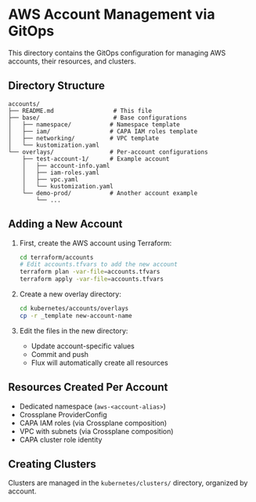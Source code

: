 # AWS Account Management via GitOps

This directory contains the GitOps configuration for managing AWS accounts, their resources, and clusters.

## Directory Structure

```
accounts/
├── README.md                 # This file
├── base/                     # Base configurations
│   ├── namespace/           # Namespace template
│   ├── iam/                 # CAPA IAM roles template
│   ├── networking/          # VPC template
│   └── kustomization.yaml   
└── overlays/                # Per-account configurations
    ├── test-account-1/      # Example account
    │   ├── account-info.yaml
    │   ├── iam-roles.yaml
    │   ├── vpc.yaml
    │   └── kustomization.yaml
    └── demo-prod/           # Another account example
        └── ...

```

## Adding a New Account

1. First, create the AWS account using Terraform:
   ```bash
   cd terraform/accounts
   # Edit accounts.tfvars to add the new account
   terraform plan -var-file=accounts.tfvars
   terraform apply -var-file=accounts.tfvars
   ```

2. Create a new overlay directory:
   ```bash
   cd kubernetes/accounts/overlays
   cp -r _template new-account-name
   ```

3. Edit the files in the new directory:
   - Update account-specific values
   - Commit and push
   - Flux will automatically create all resources

## Resources Created Per Account

- Dedicated namespace (`aws-<account-alias>`)
- Crossplane ProviderConfig
- CAPA IAM roles (via Crossplane composition)
- VPC with subnets (via Crossplane composition)
- CAPA cluster role identity

## Creating Clusters

Clusters are managed in the `kubernetes/clusters/` directory, organized by account.